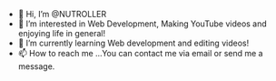 - 👋 Hi, I’m @NUTROLLER
- 👀 I’m interested in Web Development, Making YouTube videos and enjoying life in general!
- 🌱 I’m currently learning Web development and editing videos!
- 📫 How to reach me ...You can contact me via email or send me a message.

<!---
NUTROLLER/NUTROLLER is a ✨ special ✨ repository because its `README.md` (this file) appears on your GitHub profile.
You can click the Preview link to take a look at your changes.
--->
